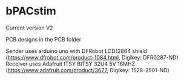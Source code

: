 # bPACstim
Current version V2

PCB designs in the PCB folder

Sender uses arduino uno with DFRobot LCD12864 shield (https://www.dfrobot.com/product-1084.html, Digikey: DFR0287-ND)
Receiver uses Adafruit ITSY BITSY 32U4 5V 16MHZ (https://www.adafruit.com/product/3677, Digikey: 1528-2501-ND)
